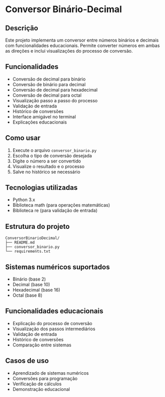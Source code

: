 # Conversor Binário-Decimal

## Descrição
Este projeto implementa um conversor entre números binários e decimais com funcionalidades educacionais. Permite converter números em ambas as direções e inclui visualizações do processo de conversão.

## Funcionalidades
- Conversão de decimal para binário
- Conversão de binário para decimal
- Conversão de decimal para hexadecimal
- Conversão de decimal para octal
- Visualização passo a passo do processo
- Validação de entrada
- Histórico de conversões
- Interface amigável no terminal
- Explicações educacionais

## Como usar
1. Execute o arquivo `conversor_binario.py`
2. Escolha o tipo de conversão desejada
3. Digite o número a ser convertido
4. Visualize o resultado e o processo
5. Salve no histórico se necessário

## Tecnologias utilizadas
- Python 3.x
- Biblioteca math (para operações matemáticas)
- Biblioteca re (para validação de entrada)

## Estrutura do projeto
```
ConversorBinarioDecimal/
├── README.md
├── conversor_binario.py
└── requirements.txt
```

## Sistemas numéricos suportados
- Binário (base 2)
- Decimal (base 10)
- Hexadecimal (base 16)
- Octal (base 8)

## Funcionalidades educacionais
- Explicação do processo de conversão
- Visualização dos passos intermediários
- Validação de entrada
- Histórico de conversões
- Comparação entre sistemas

## Casos de uso
- Aprendizado de sistemas numéricos
- Conversões para programação
- Verificação de cálculos
- Demonstração educacional 